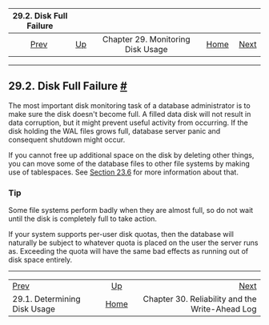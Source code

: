 <!--?xml version="1.0" encoding="UTF-8" standalone="no"?-->

|                 29.2. Disk Full Failure                 |                                                          |                                   |                                                       |                                                                     |
| :-----------------------------------------------------: | :------------------------------------------------------- | :-------------------------------: | ----------------------------------------------------: | ------------------------------------------------------------------: |
| [Prev](disk-usage.html "29.1. Determining Disk Usage")  | [Up](diskusage.html "Chapter 29. Monitoring Disk Usage") | Chapter 29. Monitoring Disk Usage | [Home](index.html "PostgreSQL 17devel Documentation") |  [Next](wal.html "Chapter 30. Reliability and the Write-Ahead Log") |

***

## 29.2. Disk Full Failure [#](#DISK-FULL)

The most important disk monitoring task of a database administrator is to make sure the disk doesn't become full. A filled data disk will not result in data corruption, but it might prevent useful activity from occurring. If the disk holding the WAL files grows full, database server panic and consequent shutdown might occur.

If you cannot free up additional space on the disk by deleting other things, you can move some of the database files to other file systems by making use of tablespaces. See [Section 23.6](manage-ag-tablespaces.html "23.6. Tablespaces") for more information about that.

### Tip

Some file systems perform badly when they are almost full, so do not wait until the disk is completely full to take action.

If your system supports per-user disk quotas, then the database will naturally be subject to whatever quota is placed on the user the server runs as. Exceeding the quota will have the same bad effects as running out of disk space entirely.

***

|                                                         |                                                          |                                                                     |
| :------------------------------------------------------ | :------------------------------------------------------: | ------------------------------------------------------------------: |
| [Prev](disk-usage.html "29.1. Determining Disk Usage")  | [Up](diskusage.html "Chapter 29. Monitoring Disk Usage") |  [Next](wal.html "Chapter 30. Reliability and the Write-Ahead Log") |
| 29.1. Determining Disk Usage                            |   [Home](index.html "PostgreSQL 17devel Documentation")  |                     Chapter 30. Reliability and the Write-Ahead Log |
